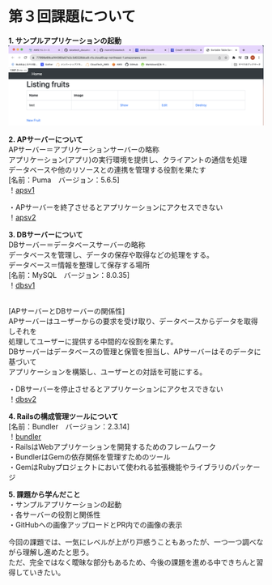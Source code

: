# 第３回課題について
__1. サンプルアプリケーションの起動__
<br>![ap](im/lecture03-1.png)

__2. APサーバーについて__
<br>APサーバー＝アプリケーションサーバーの略称
<br>アプリケーション(アプリ)の実行環境を提供し、クライアントの通信を処理
<br>データベースや他のリソースとの連携を管理する役割を果たす
<br>[名前：Puma　バージョン：5.6.5]
<br>！[apsv1](im/lecture03-2.png)

・APサーバーを終了させるとアプリケーションにアクセスできない
<br>！[apsv2](im/lecture03-3.png)

__3. DBサーバーについて__
<br>DBサーバー＝データベースサーバーの略称
<br>データベースを管理し、データの保存や取得などの処理をする。
<br>データベース＝情報を整理して保存する場所
<br>[名前：MySQL　バージョン：8.0.35]
<br>！[dbsv1](im/lecture03-4.png)

<br>[APサーバーとDBサーバーの関係性]
<br>APサーバーはユーザーからの要求を受け取り、データベースからデータを取得しそれを
<br>処理してユーザーに提供する中間的な役割を果たす。
<br>DBサーバーはデータベースの管理と保管を担当し、APサーバーはそのデータに基づいて
<br>アプリケーションを構築し、ユーザーとの対話を可能にする。

・DBサーバーを停止させるとアプリケーションにアクセスできない
<br>！[dbsv2](im/lecture03-5.png)

__4. Railsの構成管理ツールについて__
<br>[名前：Bundler　バージョン：2.3.14]
<br>！[bundler](im/lecture03-6.png)
<br>・RailsはWebアプリケーションを開発するためのフレームワーク
<br>・BundlerはGemの依存関係を管理すためのツール
<br>・GemはRubyプロジェクトにおいて使われる拡張機能やライブラリのパッケージ

__5. 課題から学んだこと__
<br>・サンプルアプリケーションの起動
<br>・各サーバーの役割と関係性
<br>・GitHubへの画像アップロードとPR内での画像の表示

今回の課題では、一気にレベルが上がり戸惑うこともあったが、一つ一つ調べながら理解し進めたと思う。
<br>ただ、完全ではなく曖昧な部分もあるため、今後の課題を進める中できちんと習得していきたい。
